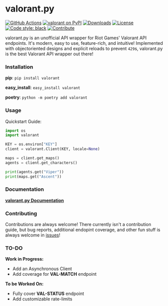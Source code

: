 # valorant.py

[![GitHub Actions](https://camo.githubusercontent.com/0fc9226929794d4d4dfb9ac05a1786942f8e4b4300207224277ac49e22e9fdb6/68747470733a2f2f7472617669732d63692e636f6d2f7073662f626c61636b2e7376673f6272616e63683d6d6173746572)](https://github.com/IreTheKID/valorant.py/actions)
[![valorant on PyPI](https://img.shields.io/pypi/v/valorant.svg)](https://pypi.python.org/pypi/valorant)
[![Downloads](https://pepy.tech/badge/valorant/month)](https://pepy.tech/project/valorant)
[![License](https://img.shields.io/pypi/l/valorant.svg)](https://pypi.python.org/pypi/valorant)
[![Code style: black](https://img.shields.io/badge/code%20style-black-000000.svg)](https://github.com/psf/black)
[![Contribute](https://img.shields.io/badge/contributions-welcome-brightgreen.svg?style=flat)](https://github.com/IreTheKID/valorant.py/issues)

valorant.py is an unofficial API wrapper for Riot Games' Valorant API endpoints. It's modern, easy to use, feature-rich, and intuitive! Implemented with objectoriented designs and explicit reloads to prevent `429`s, valorant.py is the best Valorant API wrapper out there!

### Installation

**pip**: `pip install valorant`

**easy_install**: `easy_install valorant`

**poetry**: `python -m poetry add valorant`

### Usage

Quickstart Guide:
```python
import os
import valorant

KEY = os.environ["KEY"]
client = valorant.Client(KEY, locale=None)

maps = client.get_maps()
agents = client.get_characters()

print(agents.get("Viper"))
print(maps.get("Ascent"))
```

### Documentation

[**valorant.py Documentation**](https://github.com/IreTheKID/valorant.py/tree/master/docs)

### Contributing

Contributions are always welcome! There currently isn't a contribution guide, but bug reports, additional endopint coverage, and other fun stuff is always welcome in [issues](https://github.com/IreTheKID/valorant.py/issues)!

### TO-DO

**Work in Progress:**
+ Add an Asynchronous Client
+ Add coverage for **VAL-MATCH** endpoint

**To be Worked On:**
+ Fully cover **VAL-STATUS** endpoint
+ Add customizable rate-limits
